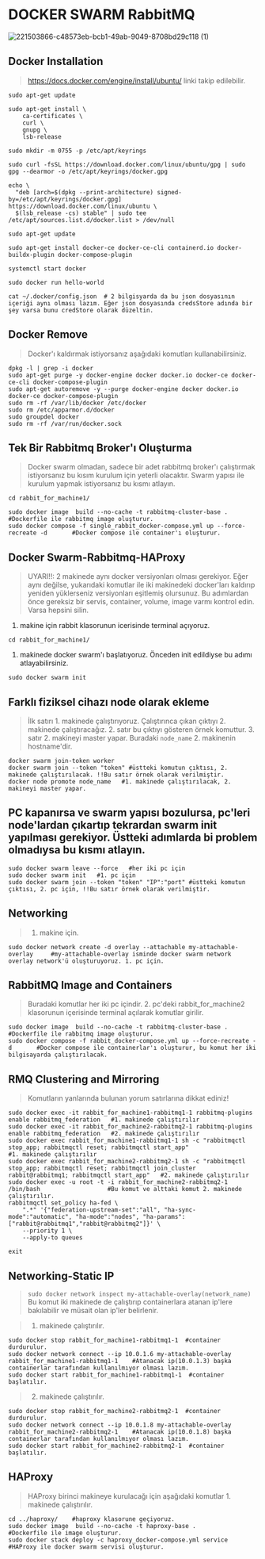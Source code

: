 # DOCKER SWARM RabbitMQ

![221503866-c48573eb-bcb1-49ab-9049-8708bd29c118 (1)](https://github.com/7ZFG1/Docker-Swarm-RabbitMQ/assets/64545114/b265d193-6919-42ee-9622-54ebc79a0577)

Docker Installation
-------------------
>https://docs.docker.com/engine/install/ubuntu/ linki takip edilebilir.

```
sudo apt-get update

sudo apt-get install \
    ca-certificates \
    curl \
    gnupg \
    lsb-release
    
sudo mkdir -m 0755 -p /etc/apt/keyrings

sudo curl -fsSL https://download.docker.com/linux/ubuntu/gpg | sudo gpg --dearmor -o /etc/apt/keyrings/docker.gpg

echo \
  "deb [arch=$(dpkg --print-architecture) signed-by=/etc/apt/keyrings/docker.gpg] https://download.docker.com/linux/ubuntu \
  $(lsb_release -cs) stable" | sudo tee /etc/apt/sources.list.d/docker.list > /dev/null
  
sudo apt-get update

sudo apt-get install docker-ce docker-ce-cli containerd.io docker-buildx-plugin docker-compose-plugin

systemctl start docker

sudo docker run hello-world

cat ~/.docker/config.json  # 2 bilgisyarda da bu json dosyasının içeriği aynı olması lazım. Eğer json dosyasında credsStore adında bir şey varsa bunu credStore olarak düzeltin.
```

Docker Remove
-------------------
>Docker'ı kaldırmak istiyorsanız aşağıdaki komutları kullanabilirsiniz.

```
dpkg -l | grep -i docker
sudo apt-get purge -y docker-engine docker docker.io docker-ce docker-ce-cli docker-compose-plugin
sudo apt-get autoremove -y --purge docker-engine docker docker.io docker-ce docker-compose-plugin
sudo rm -rf /var/lib/docker /etc/docker
sudo rm /etc/apparmor.d/docker
sudo groupdel docker
sudo rm -rf /var/run/docker.sock
```

Tek Bir Rabbitmq Broker'ı Oluşturma
------------
>Docker swarm olmadan, sadece bir adet rabbitmq broker'ı çalıştırmak istiyorsanız bu kısım kurulum için yeterli olacaktır. Swarm yapısı ile kurulum yapmak istiyorsanız bu kısmı atlayın.

```
cd rabbit_for_machine1/

sudo docker image  build --no-cache -t rabbitmq-cluster-base .       #Dockerfile ile rabbitmq image oluşturur.
sudo docker compose -f single_rabbit_docker-compose.yml up --force-recreate -d       #Docker compose ile container'ı oluşturur.
```

Docker Swarm-Rabbitmq-HAProxy
--------------
> UYARI!!: 2 makinede aynı docker versiyonları olması gerekiyor. Eğer aynı değilse, yukarıdaki komutlar ile iki makinedeki docker'ları kaldırıp yeniden yüklerseniz versiyonları eşitlemiş olursunuz.
>  Bu adımlardan önce gereksiz bir servis, container, volume, image varmı kontrol edin. Varsa hepsini silin.

1. makine için rabbit klasorunun icerisinde terminal açıyoruz.

```
cd rabbit_for_machine1/
```
1. makinede docker swarm'ı başlatıyoruz. Önceden init edildiyse bu adımı atlayabilirsiniz.

```
sudo docker swarm init
```

Farklı fiziksel cihazı node olarak ekleme
----
> İlk satırı 1. makinede çalıştırıyoruz. Çalıştırınca çıkan çıktıyı 2. makinede çalıştıracağız. 2. satır bu çıktıyı gösteren örnek komuttur.
> 3. satır 2. makineyi master yapar. Buradaki ```node_name``` 2. makinenin hostname'dir.
```
docker swarm join-token worker   
docker swarm join --token "token" #üstteki komutun çıktısı, 2. makinede çalıştırılacak. !!Bu satır örnek olarak verilmiştir.
docker node promote node_name   #1. makinede çalıştırılacak, 2. makineyi master yapar.
```

PC kapanırsa ve swarm yapısı bozulursa, pc'leri node'lardan çıkartıp tekrardan swarm init yapılması gerekiyor. Üstteki adımlarda bi problem olmadıysa bu kısmı atlayın.
---

```
sudo docker swarm leave --force   #her iki pc için
sudo docker swarm init   #1. pc için
sudo docker swarm join --token "token" "IP":"port" #üstteki komutun çıktısı, 2. pc için, !!Bu satır örnek olarak verilmiştir.
```

Networking
---
>1. makine için.

```
sudo docker network create -d overlay --attachable my-attachable-overlay     #my-attachable-overlay isminde docker swarm network overlay network'ü oluşturuyoruz. 1. pc için.
```

RabbitMQ Image and Containers
---
>Buradaki komutlar her iki pc içindir. 2. pc'deki rabbit_for_machine2 klasorunun içerisinde terminal açılarak komutlar girilir.
```
sudo docker image  build --no-cache -t rabbitmq-cluster-base .       #Dockerfile ile rabbitmq image oluşturur.
sudo docker compose -f rabbit_docker-compose.yml up --force-recreate -d       #Docker compose ile containerlar'ı oluşturur, bu komut her iki bilgisayarda çalıştırılacak.
```

RMQ Clustering and Mirroring
---
>Komutların yanlarında bulunan yorum satırlarına dikkat ediniz!

```
sudo docker exec -it rabbit_for_machine1-rabbitmq1-1 rabbitmq-plugins enable rabbitmq_federation   #1. makinede çalıştırılır
sudo docker exec -it rabbit_for_machine2-rabbitmq2-1 rabbitmq-plugins enable rabbitmq_federation   #2. makinede çalıştırılır
sudo docker exec rabbit_for_machine1-rabbitmq1-1 sh -c "rabbitmqctl stop_app; rabbitmqctl reset; rabbitmqctl start_app"                                     #1. makinede çalıştırılır     
sudo docker exec rabbit_for_machine2-rabbitmq2-1 sh -c "rabbitmqctl stop_app; rabbitmqctl reset; rabbitmqctl join_cluster rabbit@rabbitmq1; rabbitmqctl start_app"   #2. makinede çalıştırılır
sudo docker exec -u root -t -i rabbit_for_machine2-rabbitmq2-1 /bin/bash                   #Bu komut ve alttaki komut 2. makinede çalıştırılır.
rabbitmqctl set_policy ha-fed \
    ".*" '{"federation-upstream-set":"all", "ha-sync-mode":"automatic", "ha-mode":"nodes", "ha-params":["rabbit@rabbitmq1","rabbit@rabbitmq2"]}' \
    --priority 1 \
    --apply-to queues

exit
```
Networking-Static IP
---

>```sudo docker network inspect my-attachable-overlay(network_name)```  Bu komut iki makinede de çalıştırıp containerlara atanan ip'lere bakılabilir ve müsait olan ip'ler belirlenir.

>1. makinede çalıştırılır.
```
sudo docker stop rabbit_for_machine1-rabbitmq1-1  #container durdurulur.
sudo docker network connect --ip 10.0.1.6 my-attachable-overlay rabbit_for_machine1-rabbitmq1-1    #Atanacak ip(10.0.1.3) başka containerlar tarafından kullanılmıyor olması lazım.
sudo docker start rabbit_for_machine1-rabbitmq1-1  #container başlatılır.
```

>2. makinede çalıştırılır.

```
sudo docker stop rabbit_for_machine2-rabbitmq2-1  #container durdurulur.
sudo docker network connect --ip 10.0.1.8 my-attachable-overlay rabbit_for_machine2-rabbitmq2-1    #Atanacak ip(10.0.1.8) başka containerlar tarafından kullanılmıyor olması lazım.
sudo docker start rabbit_for_machine2-rabbitmq2-1  #container başlatılır.
```

HAProxy
----

>HAProxy birinci makineye kurulacağı için aşağıdaki komutlar 1. makinede çalıştırılır.
```
cd ../haproxy/    #haproxy klasorune geçiyoruz.
sudo docker image  build --no-cache -t haproxy-base .       #Dockerfile ile image oluşturur.
sudo docker stack deploy -c haproxy_docker-compose.yml service   #HAProxy ile docker swarm servisi oluşturur.
```




